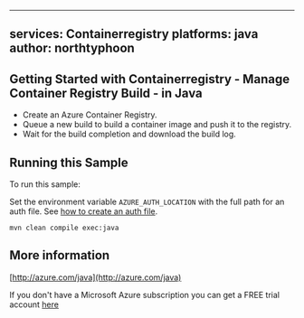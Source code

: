 
---
services: Containerregistry
platforms: java
author: northtyphoon
---

## Getting Started with Containerregistry - Manage Container Registry Build - in Java ##

* Create an Azure Container Registry.
* Queue a new build to build a container image and push it to the registry.
* Wait for the build completion and download the build log.

## Running this Sample ##

To run this sample:

Set the environment variable `AZURE_AUTH_LOCATION` with the full path for an auth file. See [how to create an auth file](https://github.com/Azure/azure-libraries-for-java/blob/master/AUTH.md).

    mvn clean compile exec:java

## More information ##

[http://azure.com/java](http://azure.com/java)

If you don't have a Microsoft Azure subscription you can get a FREE trial account [here](http://go.microsoft.com/fwlink/?LinkId=330212)
